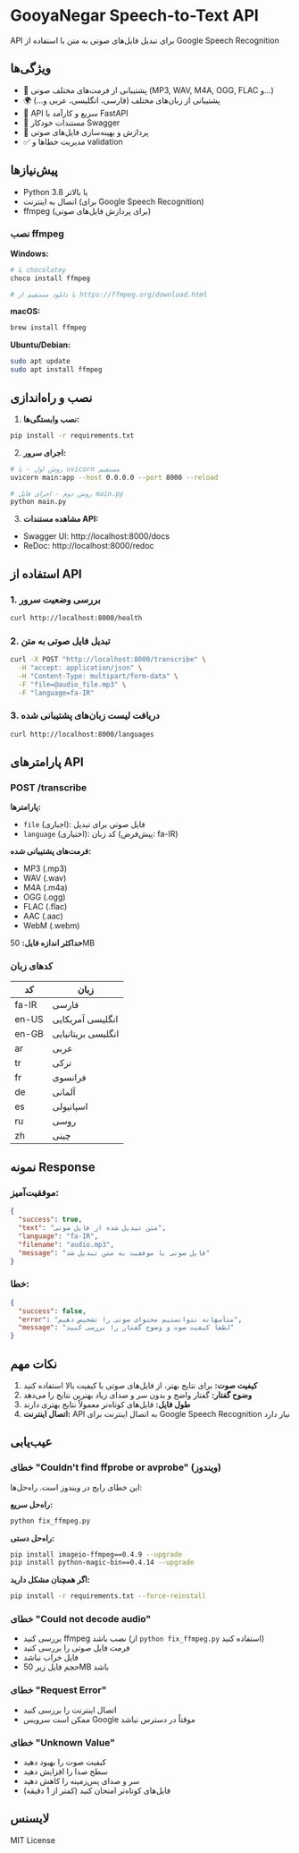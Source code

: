 # GooyaNegar Speech-to-Text API

API برای تبدیل فایل‌های صوتی به متن با استفاده از Google Speech Recognition

## ویژگی‌ها

- 🎵 پشتیبانی از فرمت‌های مختلف صوتی (MP3, WAV, M4A, OGG, FLAC و...)
- 🌍 پشتیبانی از زبان‌های مختلف (فارسی، انگلیسی، عربی و...)
- 🚀 API سریع و کارآمد با FastAPI
- 📝 مستندات خودکار Swagger
- 🔧 پردازش و بهینه‌سازی فایل‌های صوتی
- ✅ مدیریت خطاها و validation

## پیش‌نیازها

- Python 3.8 یا بالاتر
- اتصال به اینترنت (برای Google Speech Recognition)
- ffmpeg (برای پردازش فایل‌های صوتی)

### نصب ffmpeg

**Windows:**
```bash
# با chocolatey
choco install ffmpeg

# یا دانلود مستقیم از https://ffmpeg.org/download.html
```

**macOS:**
```bash
brew install ffmpeg
```

**Ubuntu/Debian:**
```bash
sudo apt update
sudo apt install ffmpeg
```

## نصب و راه‌اندازی

1. **نصب وابستگی‌ها:**
```bash
pip install -r requirements.txt
```

2. **اجرای سرور:**
```bash
# روش اول - با uvicorn مستقیم
uvicorn main:app --host 0.0.0.0 --port 8000 --reload

# روش دوم - اجرای فایل main.py
python main.py
```

3. **مشاهده مستندات API:**
- Swagger UI: http://localhost:8000/docs
- ReDoc: http://localhost:8000/redoc

## استفاده از API

### 1. بررسی وضعیت سرور
```bash
curl http://localhost:8000/health
```

### 2. تبدیل فایل صوتی به متن
```bash
curl -X POST "http://localhost:8000/transcribe" \
  -H "accept: application/json" \
  -H "Content-Type: multipart/form-data" \
  -F "file=@audio_file.mp3" \
  -F "language=fa-IR"
```

### 3. دریافت لیست زبان‌های پشتیبانی شده
```bash
curl http://localhost:8000/languages
```

## پارامترهای API

### POST /transcribe

**پارامترها:**
- `file` (اجباری): فایل صوتی برای تبدیل
- `language` (اختیاری): کد زبان (پیش‌فرض: fa-IR)

**فرمت‌های پشتیبانی شده:**
- MP3 (.mp3)
- WAV (.wav)
- M4A (.m4a)
- OGG (.ogg)
- FLAC (.flac)
- AAC (.aac)
- WebM (.webm)

**حداکثر اندازه فایل:** 50MB

### کدهای زبان

| کد | زبان |
|---|---|
| fa-IR | فارسی |
| en-US | انگلیسی آمریکایی |
| en-GB | انگلیسی بریتانیایی |
| ar | عربی |
| tr | ترکی |
| fr | فرانسوی |
| de | آلمانی |
| es | اسپانیولی |
| ru | روسی |
| zh | چینی |

## نمونه Response

### موفقیت‌آمیز:
```json
{
  "success": true,
  "text": "متن تبدیل شده از فایل صوتی",
  "language": "fa-IR",
  "filename": "audio.mp3",
  "message": "فایل صوتی با موفقیت به متن تبدیل شد"
}
```

### خطا:
```json
{
  "success": false,
  "error": "متأسفانه نتوانستیم محتوای صوتی را تشخیص دهیم",
  "message": "لطفاً کیفیت صوت و وضوح گفتار را بررسی کنید"
}
```

## نکات مهم

1. **کیفیت صوت:** برای نتایج بهتر، از فایل‌های صوتی با کیفیت بالا استفاده کنید
2. **وضوح گفتار:** گفتار واضح و بدون سر و صدای زیاد بهترین نتایج را می‌دهد
3. **طول فایل:** فایل‌های کوتاه‌تر معمولاً نتایج بهتری دارند
4. **اتصال اینترنت:** API به اتصال اینترنت برای Google Speech Recognition نیاز دارد

## عیب‌یابی

### خطای "Couldn't find ffprobe or avprobe" (ویندوز)
این خطای رایج در ویندوز است. راه‌حل‌ها:

**راه‌حل سریع:**
```bash
python fix_ffmpeg.py
```

**راه‌حل دستی:**
```bash
pip install imageio-ffmpeg==0.4.9 --upgrade
pip install python-magic-bin==0.4.14 --upgrade
```

**اگر همچنان مشکل دارید:**
```bash
pip install -r requirements.txt --force-reinstall
```

### خطای "Could not decode audio"
- بررسی کنید ffmpeg نصب باشد (از `python fix_ffmpeg.py` استفاده کنید)
- فرمت فایل صوتی را بررسی کنید
- فایل خراب نباشد
- حجم فایل زیر 50MB باشد

### خطای "Request Error"
- اتصال اینترنت را بررسی کنید
- ممکن است سرویس Google موقتاً در دسترس نباشد

### خطای "Unknown Value"
- کیفیت صوت را بهبود دهید
- سطح صدا را افزایش دهید
- سر و صدای پس‌زمینه را کاهش دهید
- فایل‌های کوتاه‌تر امتحان کنید (کمتر از 1 دقیقه)

## لایسنس

MIT License 